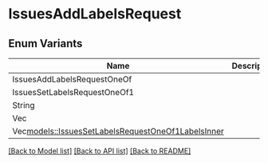 # IssuesAddLabelsRequest

## Enum Variants

| Name | Description |
|---- | -----|
| IssuesAddLabelsRequestOneOf |  |
| IssuesSetLabelsRequestOneOf1 |  |
| String |  |
| Vec<String> |  |
| Vec<models::IssuesSetLabelsRequestOneOf1LabelsInner> |  |

[[Back to Model list]](../README.md#documentation-for-models) [[Back to API list]](../README.md#documentation-for-api-endpoints) [[Back to README]](../README.md)



